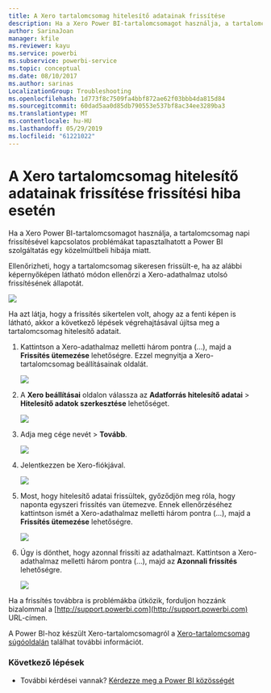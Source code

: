 ```yaml
---
title: A Xero tartalomcsomag hitelesítő adatainak frissítése
description: Ha a Xero Power BI-tartalomcsomagot használja, a tartalomcsomag napi frissítésével kapcsolatos problémát tapasztalhatott a Power BI szolgáltatás egy közelmúltbeli hibája miatt.
author: SarinaJoan
manager: kfile
ms.reviewer: kayu
ms.service: powerbi
ms.subservice: powerbi-service
ms.topic: conceptual
ms.date: 08/10/2017
ms.author: sarinas
LocalizationGroup: Troubleshooting
ms.openlocfilehash: 1d773f8c7509fa4bbf872ae62f03bbb4da815d84
ms.sourcegitcommit: 60dad5aa0d85db790553e537bf8ac34ee3289ba3
ms.translationtype: MT
ms.contentlocale: hu-HU
ms.lasthandoff: 05/29/2019
ms.locfileid: "61221022"
---
```

# <a name="how-to-refresh-your-xero-content-pack-credentials-if-refresh-failed"></a>A Xero tartalomcsomag hitelesítő adatainak frissítése frissítési hiba esetén
Ha a Xero Power BI-tartalomcsomagot használja, a tartalomcsomag napi frissítésével kapcsolatos problémákat tapasztalhatott a Power BI szolgáltatás egy közelmúltbeli hibája miatt.

Ellenőrizheti, hogy a tartalomcsomag sikeresen frissült-e, ha az alábbi képernyőképen látható módon ellenőrzi a Xero-adathalmaz utolsó frissítésének állapotát.

![](media/service-refresh-xero-credentials/powerbi-xero-refresh-failed.png)

Ha azt látja, hogy a frissítés sikertelen volt, ahogy az a fenti képen is látható, akkor a következő lépések végrehajtásával újítsa meg a tartalomcsomag hitelesítő adatait.

1. Kattintson a Xero-adathalmaz melletti három pontra (...), majd a **Frissítés ütemezése** lehetőségre. Ezzel megnyitja a Xero-tartalomcsomag beállításainak oldalát.
   
    ![](media/service-refresh-xero-credentials/powerbi-xero-schedule-refresh.png)
2. A **Xero beállításai** oldalon válassza az **Adatforrás hitelesítő adatai** > **Hitelesítő adatok szerkesztése** lehetőséget.
   
    ![](media/service-refresh-xero-credentials/powerbi-xero-settings-page.png)
3. Adja meg cége nevét > **Tovább**.
   
    ![](media/service-refresh-xero-credentials/powerbi-xero-configure.png)
4. Jelentkezzen be Xero-fiókjával.
   
    ![](media/service-refresh-xero-credentials/powerbi-xero-welcome.png)
5. Most, hogy hitelesítő adatai frissültek, győződjön meg róla, hogy naponta egyszeri frissítés van ütemezve. Ennek ellenőrzéséhez kattintson ismét a Xero-adathalmaz melletti három pontra (...), majd a **Frissítés ütemezése** lehetőségre.
   
    ![](media/service-refresh-xero-credentials/powerbi-xero-refresh-schedule.png)
6. Úgy is dönthet, hogy azonnal frissíti az adathalmazt. Kattintson a Xero-adathalmaz melletti három pontra (...), majd az **Azonnali frissítés** lehetőségre.
   
    ![](media/service-refresh-xero-credentials/powerbi-xero-refresh-now.png)

Ha a frissítés továbbra is problémákba ütközik, forduljon hozzánk bizalommal a [http://support.powerbi.com](http://support.powerbi.com) URL-címen. 

A Power BI-hoz készült Xero-tartalomcsomagról a [Xero-tartalomcsomag súgóoldalán](service-connect-to-xero.md) találhat további információt.

### <a name="next-steps"></a>Következő lépések
* További kérdései vannak? [Kérdezze meg a Power BI közösségét](http://community.powerbi.com/)

